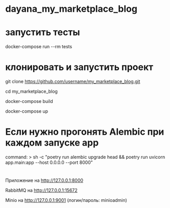 # dayana_my_marketplace_blog

# запустить тесты
docker-compose run --rm tests

# клонировать и запустить проект
git clone https://github.com/username/my_marketplace_blog.git

cd my_marketplace_blog

docker-compose build

docker-compose up


# Если нужно прогонять Alembic при каждом запуске app
command: >
  sh -c "poetry run alembic upgrade head &&
         poetry run uvicorn app.main:app --host 0.0.0.0 --port 8000"

# 
Приложение  на http://127.0.0.1:8000

RabbitMQ на http://127.0.0.1:15672

Minio на http://127.0.0.1:9001 (логин/пароль: minioadmin)

